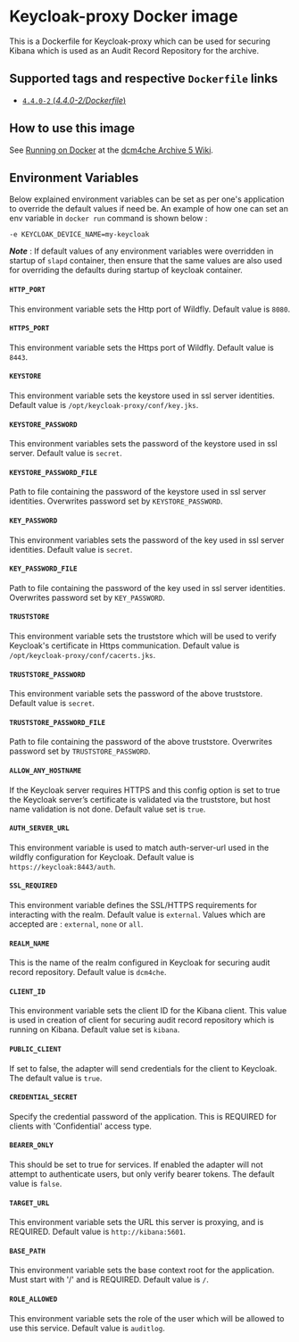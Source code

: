 # Keycloak-proxy Docker image

This is a Dockerfile for Keycloak-proxy which can be used for securing Kibana which is used as an Audit Record Repository for the archive.

## Supported tags and respective `Dockerfile` links

- [`4.4.0-2` (*4.4.0-2/Dockerfile*)](https://github.com/dcm4che-dockerfiles/keycloak-proxy/blob/master/Dockerfile)

## How to use this image

See [Running on Docker](https://github.com/dcm4che/dcm4chee-arc-light/wiki/Running-on-Docker) at the
[dcm4che Archive 5 Wiki](https://github.com/dcm4che/dcm4chee-arc-light/wiki).

## Environment Variables 

Below explained environment variables can be set as per one's application to override the default values if need be.
An example of how one can set an env variable in `docker run` command is shown below :

    -e KEYCLOAK_DEVICE_NAME=my-keycloak

_**Note**_ : If default values of any environment variables were overridden in startup of `slapd` container, 
then ensure that the same values are also used for overriding the defaults during startup of keycloak container. 

#### `HTTP_PORT`

This environment variable sets the Http port of Wildfly. Default value is `8080`.

#### `HTTPS_PORT`

This environment variable sets the Https port of Wildfly. Default value is `8443`.

#### `KEYSTORE`

This environment variable sets the keystore used in ssl server identities. Default value is 
`/opt/keycloak-proxy/conf/key.jks`.

#### `KEYSTORE_PASSWORD`

This environment variables sets the password of the keystore used in ssl server. Default value is `secret`.

#### `KEYSTORE_PASSWORD_FILE`

Path to file containing the password of the keystore used in ssl server identities. Overwrites password set by `KEYSTORE_PASSWORD`.

#### `KEY_PASSWORD`

This environment variables sets the password of the key used in ssl server identities. Default value is `secret`.

#### `KEY_PASSWORD_FILE`

Path to file containing the password of the key used in ssl server identities. Overwrites password set by `KEY_PASSWORD`.

#### `TRUSTSTORE`

This environment variable sets the truststore which will be used to verify Keycloak's certificate in Https communication.
Default value is `/opt/keycloak-proxy/conf/cacerts.jks`.

#### `TRUSTSTORE_PASSWORD`

This environment variable sets the password of the above truststore. Default value is `secret`.

#### `TRUSTSTORE_PASSWORD_FILE`

Path to file containing the password of the above truststore. Overwrites password set by `TRUSTSTORE_PASSWORD`.

#### `ALLOW_ANY_HOSTNAME`

If the Keycloak server requires HTTPS and this config option is set to true the Keycloak server’s certificate is 
validated via the truststore, but host name validation is not done. Default value set is `true`.

#### `AUTH_SERVER_URL`

This environment variable is used to match auth-server-url used in the wildfly configuration for Keycloak. Default value is 
`https://keycloak:8443/auth`.

#### `SSL_REQUIRED`

This environment variable defines the SSL/HTTPS requirements for interacting with the realm. Default value is `external`.
Values which are accepted are : `external`, `none` or `all`.

#### `REALM_NAME`

This is the name of the realm configured in Keycloak for securing audit record repository. Default value is `dcm4che`. 

#### `CLIENT_ID`

This environment variable sets the client ID for the Kibana client. This value is used in creation of client for securing 
audit record repository which is running on Kibana. Default value set is `kibana`.

#### `PUBLIC_CLIENT`

If set to false, the adapter will send credentials for the client to Keycloak. The default value is `true`.

#### `CREDENTIAL_SECRET`

Specify the credential password of the application. This is REQUIRED for clients with 'Confidential' access type.

#### `BEARER_ONLY`

This should be set to true for services. If enabled the adapter will not attempt to authenticate users,
but only verify bearer tokens. The default value is `false`.

#### `TARGET_URL`

This environment variable sets the URL this server is proxying, and is REQUIRED. Default value is `http://kibana:5601`.

#### `BASE_PATH`

This environment variable sets the base context root for the application. Must start with '/' and is REQUIRED. Default 
value is `/`.

#### `ROLE_ALLOWED`

This environment variable sets the role of the user which will be allowed to use this service. Default value is `auditlog`.